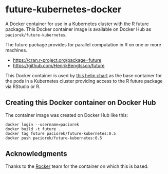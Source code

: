 # future-kubernetes-docker

A Docker container for use in a Kubernetes cluster with the R future package. This Docker container image is available on Docker Hub as `paciorek/future-kubernetes`.

The future package provides for parallel computation in R on one or more machines.

- <https://cran.r-project.org/package=future>
- <https://github.com/HenrikBengtsson/future>

This Docker container is used by [this helm chart](https://github.com/paciorek/future-helm-chart) as the base container for the pods in a Kubernetes cluster providing access to the R future package via RStudio or R. 


## Creating this Docker container on Docker Hub

The container image was created on Docker Hub like this:

```
docker login --username=paciorek 
docker build -t future .
docker tag future paciorek/future-kubernetes:0.5
docker push paciorek/future-kubernetes:0.5
```


## Acknowledgments

Thanks to the [Rocker](https://github.com/rocker-org/rocker) team for the container on which this is based. 

